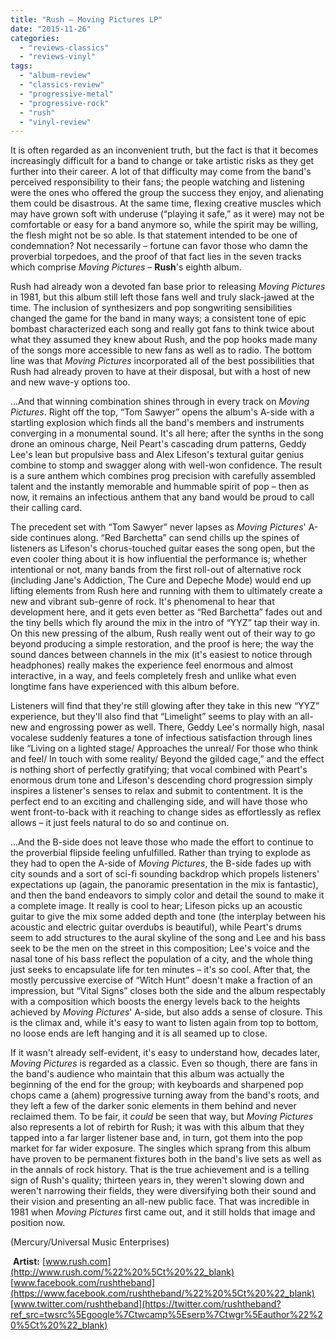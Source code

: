 ```yaml
---
title: "Rush – Moving Pictures LP"
date: "2015-11-26"
categories: 
  - "reviews-classics"
  - "reviews-vinyl"
tags: 
  - "album-review"
  - "classics-review"
  - "progressive-metal"
  - "progressive-rock"
  - "rush"
  - "vinyl-review"
---
```


It is often regarded as an inconvenient truth, but the fact is that it becomes increasingly difficult for a band to change or take artistic risks as they get further into their career. A lot of that difficulty may come from the band's perceived responsibility to their fans; the people watching and listening were the ones who offered the group the success they enjoy, and alienating them could be disastrous. At the same time, flexing creative muscles which may have grown soft with underuse (“playing it safe,” as it were) may not be comfortable or easy for a band anymore so, while the spirit may be willing, the flesh might not be so able. Is that statement intended to be one of condemnation? Not necessarily – fortune can favor those who damn the proverbial torpedoes, and the proof of that fact lies in the seven tracks which comprise _Moving Pictures_ – **Rush**'s eighth album.

Rush had already won a devoted fan base prior to releasing _Moving Pictures_ in 1981, but this album still left those fans well and truly slack-jawed at the time. The inclusion of synthesizers and pop songwriting sensibilities changed the game for the band in many ways; a consistent tone of epic bombast characterized each song and really got fans to think twice about what they assumed they knew about Rush, and the pop hooks made many of the songs more accessible to new fans as well as to radio. The bottom line was that _Moving_ _Pictures_ incorporated all of the best possibilities that Rush had already proven to have at their disposal, but with a host of new and new wave-y options too.

...And that winning combination shines through in every track on _Moving Pictures_. Right off the top, “Tom Sawyer” opens the album's A-side with a startling explosion which finds all the band's members and instruments converging in a monumental sound. It's all here; after the synths in the song drone an ominous charge, Neil Peart's cascading drum patterns, Geddy Lee's lean but propulsive bass and Alex Lifeson's textural guitar genius combine to stomp and swagger along with well-won confidence. The result is a sure anthem which combines prog precision with carefully assembled talent and the instantly memorable and hummable spirit of pop – then as now, it remains an infectious anthem that any band would be proud to call their calling card.

The precedent set with “Tom Sawyer” never lapses as _Moving Pictures_' A-side continues along. “Red Barchetta” can send chills up the spines of listeners as Lifeson's chorus-touched guitar eases the song open, but the even cooler thing about it is how influential the performance is; whether intentional or not, many bands from the first roll-out of alternative rock (including Jane's Addiction, The Cure and Depeche Mode) would end up lifting elements from Rush here and running with them to ultimately create a new and vibrant sub-genre of rock. It's phenomenal to hear that development here, and it gets even better as “Red Barchetta” fades out and the tiny bells which fly around the mix in the intro of “YYZ” tap their way in. On this new pressing of the album, Rush really went out of their way to go beyond producing a simple restoration, and the proof is here; the way the sound dances between channels in the mix (it's easiest to notice through headphones) really makes the experience feel enormous and almost interactive, in a way, and feels completely fresh and unlike what even longtime fans have experienced with this album before.

Listeners will find that they're still glowing after they take in this new “YYZ” experience, but they'll also find that “Limelight” seems to play with an all-new and engrossing power as well. There, Geddy Lee's normally high, nasal vocalese suddenly features a tone of infectious satisfaction through lines like “Living on a lighted stage/ Approaches the unreal/ For those who think and feel/ In touch with some reality/ Beyond the gilded cage,” and the effect is nothing short of perfectly gratifying; that vocal combined with Peart's enormous drum tone and Lifeson's descending chord progression simply inspires a listener's senses to relax and submit to contentment. It is the perfect end to an exciting and challenging side, and will have those who went front-to-back with it reaching to change sides as effortlessly as reflex allows – it just feels natural to do so and continue on.

...And the B-side does not leave those who made the effort to continue to the proverbial flipside feeling unfulfilled. Rather than trying to explode as they had to open the A-side of _Moving Pictures_, the B-side fades up with city sounds and a sort of sci-fi sounding backdrop which propels listeners' expectations up (again, the panoramic presentation in the mix is fantastic), and then the band endeavors to simply color and detail the sound to make it a complete image. It really is cool to hear; Lifeson picks up an acoustic guitar to give the mix some added depth and tone (the interplay between his acoustic and electric guitar overdubs is beautiful), while Peart's drums seem to add structures to the aural skyline of the song and Lee and his bass seek to be the men on the street in this composition; Lee's voice and the nasal tone of his bass reflect the population of a city, and the whole thing just seeks to encapsulate life for ten minutes – it's so cool. After that, the mostly percussive exercise of “Witch Hunt” doesn't make a fraction of an impression, but “Vital Signs” closes both the side and the album respectably with a composition which boosts the energy levels back to the heights achieved by _Moving Pictures_' A-side, but also adds a sense of closure. This is the climax and, while it's easy to want to listen again from top to bottom, no loose ends are left hanging and it is all seamed up to close.

If it wasn't already self-evident, it's easy to understand how, decades later, _Moving Pictures_ is regarded as a classic. Even so though, there are fans in the band's audience who maintain that this album was actually the beginning of the end for the group; with keyboards and sharpened pop chops came a (ahem) progressive turning away from the band's roots, and they left a few of the darker sonic elements in them behind and never reclaimed them. To be fair, it _could_ be seen that way, but _Moving Pictures_ also represents a lot of rebirth for Rush; it was with this album that they tapped into a far larger listener base and, in turn, got them into the pop market for far wider exposure. The singles which sprang from this album have proven to be permanent fixtures both in the band's live sets as well as in the annals of rock history. That is the true achievement and is a telling sign of Rush's quality; thirteen years in, they weren't slowing down and weren't narrowing their fields, they were diversifying both their sound and their vision and presenting an all-new public face. That was incredible in 1981 when _Moving Pictures_ first came out, and it still holds that image and position now.

(Mercury/Universal Music Enterprises)

 **Artist:** [www.rush.com](http://www.rush.com/%22%20%5Ct%20%22_blank) [www.facebook.com/rushtheband](https://www.facebook.com/rushtheband/%22%20%5Ct%20%22_blank) [www.twitter.com/rushtheband](https://twitter.com/rushtheband?ref_src=twsrc%5Egoogle%7Ctwcamp%5Eserp%7Ctwgr%5Eauthor%22%20%5Ct%20%22_blank)
